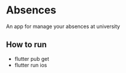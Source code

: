# Absences

An app for manage your absences at university

## How to run
- flutter pub get
- flutter run ios
